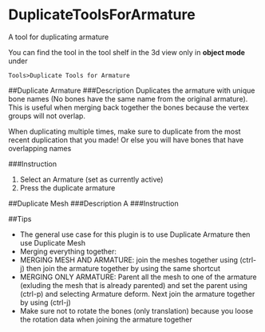 # DuplicateToolsForArmature
A tool for duplicating armature

You can find the tool in the tool shelf in the 3d view only in **object mode** under 

`Tools>Duplicate Tools for Armature`

##Duplicate Armature
###Description
Duplicates the armature with unique bone names (No bones have the same name from the original armature). This is useful when merging back together the bones because the vertex groups will not overlap.

 When duplicating multiple times, make sure to duplicate from the most recent duplication that you made! Or else you will have bones that have overlapping names

###Instruction
1. Select an Armature (set as currently active)
2. Press the duplicate armature

##Duplicate Mesh
###Description
A
###Instruction

##Tips
* The general use case for this plugin is to use Duplicate Armature then use Duplicate Mesh
* Merging everything together:
 * MERGING MESH AND ARMATURE: join the meshes together using (ctrl-j) then join the armature together by using the same shortcut
 * MERGING ONLY ARMATURE: Parent all the mesh to one of the armature (exluding the mesh that is already parented) and set the parent using (ctrl-p) and selecting Armature deform. Next join the armature together by using (ctrl-j)
* Make sure not to rotate the bones (only translation) because you loose the rotation data when joining the armature together
